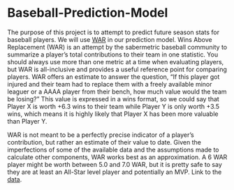 # Baseball-Prediction-Model
The purpose of this project is to attempt to predict future season stats for baseball players. We will use [WAR](https://library.fangraphs.com/misc/war/) in our prediction model. Wins Above Replacement (WAR) is an attempt by the sabermetric baseball community to summarize a player’s total contributions to their team in one statistic. You should always use more than one metric at a time when evaluating players, but WAR is all-inclusive and provides a useful reference point for comparing players. WAR offers an estimate to answer the question, “If this player got injured and their team had to replace them with a freely available minor leaguer or a AAAA player from their bench, how much value would the team be losing?” This value is expressed in a wins format, so we could say that Player X is worth +6.3 wins to their team while Player Y is only worth +3.5 wins, which means it is highly likely that Player X has been more valuable than Player Y.

WAR is not meant to be a perfectly precise indicator of a player’s contribution, but rather an estimate of their value to date. Given the imperfections of some of the available data and the assumptions made to calculate other components, WAR works best as an approximation. A 6 WAR player might be worth between 5.0 and 7.0 WAR, but it is pretty safe to say they are at least an All-Star level player and potentially an MVP.
Link to the [data](https://www.fangraphs.com/players/shohei-ohtani/19755/stats?position=DH).
